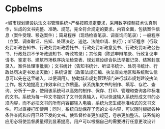 # Cpbelms
 <城市规划建设执法文书管理系统>严格按照规定要求，采用数字控制技术认真制作，生成的文书完整、准确、规范，完全符合规定的要求。内容全面，包括案件信息（案件受理、移送案件）；简易程序（现场检查笔录、调查询问笔录）；一般程序（立案、调查取证、告知、处理决定、送达、法院申请、执行）；听证程序（行政处罚听政告知书、行政处罚听政委托书、行政处罚听政意见书、行政处罚听政公告书、行政处罚不予听政通知书、听政笔录）；其他类（陈述申辩笔录、行政复议申请书、鉴定书、建筑市场秩序执法检查表、规划建设综合执法举报记录、结案封底录入、案件处理审批表）；文书统计（告知书统计、听证书统计、处罚书统计、行政处罚决定书发出天数）；系统设置（政策法规汇编、执法查处地区和系统默认信息可以先在这里输入，以便调用）。协助城市规划管理部门进行城市规划建设执法工作。极大地提高工作效率和工作质量。该系统集文书的制作、填写、存贮、查询、分析于一身，使用该系统可以高效的制作、保存、打印、管理和查询各种标准的文书。系统为每一种文书提供了文书仿真输入，可以快速输入系统形成文书的必须内容，而不必把文书的所有内容都输入电脑，系统为您生成标准格式的文书文件。可以直接打印使用；同时，系统自动保存了您的文书内容，可以随时根据各种条件查阅和应用已经下发的文书。使监督检查更加规范，卷宗更加整洁。该系统的应用必将使监督质量得到显著提高。用户可以根据自己的需要进行任意更改设计
